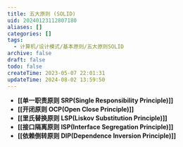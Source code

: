 ```yaml
---
title: 五大原则 (SOLID)
uid: 20240123112807180
aliases: []
categories: []
tags:
  - 计算机/设计模式/基本原则/五大原则SOLID
archive: false
draft: false
todo: false
createTime: 2023-05-07 22:01:31
updateTime: 2024-08-02 13:59:50
---
```


- **[[单一职责原则 SRP(Single Responsibility Principle)]]**
- **[[开闭原则 OCP(Open Close Principle)]]**
- **[[里氏替换原则 LSP(Liskov Substitution Principle)]]**
- **[[接口隔离原则 ISP(Interface Segregation Principle)]]**
- **[[依赖倒转原则 DIP(Dependence Inversion Principle)]]**
